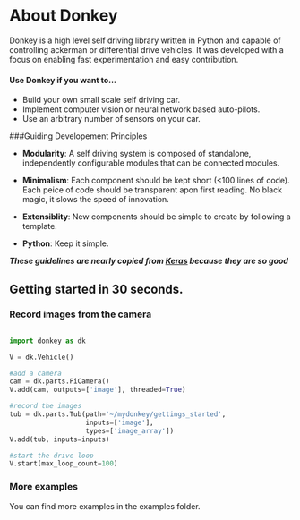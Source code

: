 # About Donkey

Donkey is a high level self driving library written in Python and capable of 
controlling ackerman or differential drive vehicles. It was developed with a 
focus on enabling fast experimentation and easy contribution.

#### Use Donkey if you want to...

* Build your own small scale self driving car.
* Implement computer vision or neural network based auto-pilots.
* Use an arbitrary number of sensors on your car. 

###Guiding Developement Principles
* **Modularity**: A self driving system is composed of standalone, 
independently configurable modules that can be connected modules.

* **Minimalism**: Each component should be kept short (<100 lines of code). 
Each peice of code should be transparent apon first reading. No black magic, it slows the speed of innovation. 

* **Extensiblity**: New components should be simple to create by following a 
template. 

* **Python**: Keep it simple. 

***These guidelines are nearly copied from [Keras](http://keras.io) because they are so good*** 




## Getting started in 30 seconds. 

### Record images from the camera

```python

import donkey as dk

V = dk.Vehicle()

#add a camera
cam = dk.parts.PiCamera()
V.add(cam, outputs=['image'], threaded=True)

#record the images
tub = dk.parts.Tub(path='~/mydonkey/gettings_started', 
                   inputs=['image'], 
                   types=['image_array'])
V.add(tub, inputs=inputs)

#start the drive loop
V.start(max_loop_count=100)
```

### More examples
You can find more examples in the examples folder.